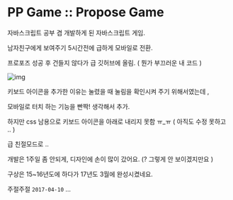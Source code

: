 # PP Game :: Propose Game #

자바스크립트 공부 겸 개발하게 된 자바스크립트 게임.

남자친구에게 보여주기 5시간전에 급하게 모바일로 전환.

프로포즈 성공 후 건들지 않다가 급 깃허브에 올림. ( 뭔가 부끄러운 내 코드 )

<img src="http://arikim92.github.io/assets/sevenknights-costume/18.png" alt="img">

키보드 아이콘을 추가한 이유는 눌렸을 때 눌림을 확인시켜 주기 위해서였는데 ,

모바일로 터치 하는 기능을 빤짝! 생각해서 추가.

하지만 css 남용으로 키보드 아이콘을 아래로 내리지 못함 ㅠ_ㅠ ( 아직도 수정 못하고 .. )

급 친절모드로 ..

개발은 1주일 좀 안되게, 디자인에 손이 많이 갔어요. (? 그렇게 안 보이겠지만요 )

구상은 15~16년도에 하다가 17년도 3월에 완성시켰네요.

주절주절 `2017-04-10` ...